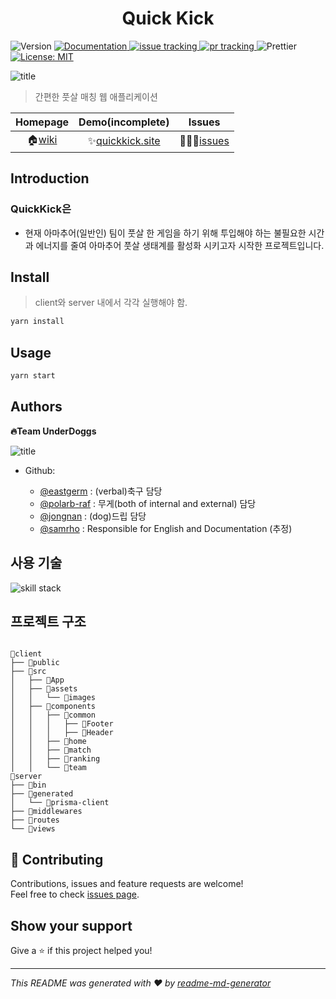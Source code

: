<h1 align="center">Quick Kick</h1>
<p>
  <img alt="Version" src="https://img.shields.io/badge/version-0.1.0-blue.svg?cacheSeconds=2592000" />
  <!--doc -->
  <a href="https://github.com/connect-foundation/2019-05/wiki" target="_blank">
    <img alt="Documentation" src="https://img.shields.io/badge/documentation-yes-brightgreen.svg" />
  </a>
  <!--issue -->
  <a href="https://github.com/connect-foundation/2019-05/issues">
    <img alt="issue tracking" src="https://img.shields.io/github/issues/connect-foundation/2019-05"/>
  </a>
  <!--pr-->
  <a href="https://github.com/connect-foundation/2019-05/pulls">
    <img alt="pr tracking" src="https://img.shields.io/github/issues-pr/connect-foundation/2019-05"/>
  </a>
  
  <!--prettier-->
  <img alt="Prettier" src="https://img.shields.io/badge/code_style-prettier-ff69b4.svg" />

  <!--license -->
  <a href="#" target="_blank">
    <img alt="License: MIT" src="https://img.shields.io/badge/License-MIT-yellow.svg" />
  </a>
</p>

<!-- main logo image -->

![title](https://ifh.cc/g/gf8O2.png)

> 간편한 풋살 매칭 웹 애플리케이션

|    Homepage    |      Demo(incomplete)      |       Issues       |
| :------------: | :------------------------: | :----------------: |
| 🏠[wiki][wiki] | ✨[quickkick.site][domain] | 🙋🏽‍♂️[issues][issues] |

## Introduction

### **QuickKick은**

-   현재 아마추어(일반인) 팀이 풋살 한 게임을 하기 위해 투입해야 하는 불필요한 시간과 에너지를 줄여 아마추어 풋살 생태계를 활성화 시키고자 시작한 프로젝트입니다.

## Install

> client와 server 내에서 각각 실행해야 함.

```sh
yarn install
```

## Usage

```sh
yarn start
```

## Authors

**🔥Team UnderDoggs**
<br />

![title](https://ifh.cc/g/kzsOF.png)

-   Github:

    -   [@eastgerm](https://github.com/eastgerm) : (verbal)축구 담당
    -   [@polarb-raf](https://github.com/polarb-raf) : 무게(both of internal and external) 담당
    -   [@jongnan](https://github.com/jongnan) : (dog)드립 담당
    -   [@samrho](https://github.com/samrho) : Responsible for English and Documentation (추정)

## 사용 기술

![skill stack](https://ifh.cc/g/ivdNx.jpg)

## 프로젝트 구조

```

📁client
├── 📁public
├── 📁src
│   ├── 📁App
│   ├── 📁assets
│   │   └── 📁images
│   ├── 📁components
│   │   ├── 📁common
│   │   │   ├── 📁Footer
│   │   │   ├── 📁Header
│   │   ├── 📁home
│   │   ├── 📁match
│   │   ├── 📁ranking
│   │   └── 📁team
📁server
├── 📁bin
├── 📁generated
│   └── 📁prisma-client
├── 📁middlewares
├── 📁routes
└── 📁views
```

## 🤝 Contributing

Contributions, issues and feature requests are welcome!<br />Feel free to check [issues page](https://github.com/connect-foundation/2019-05/issues).

## Show your support

Give a ⭐️ if this project helped you!

---

_This README was generated with ❤️ by [readme-md-generator](https://github.com/kefranabg/readme-md-generator)_

[wiki]: https://github.com/connect-foundation/2019-05/wiki
[domain]: https://quickkick.site
[issues]: https://github.com/connect-foundation/2019-05/issues
